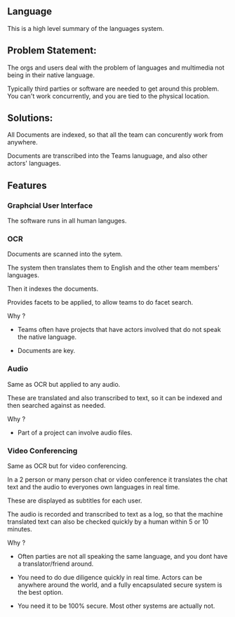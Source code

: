 
## Language

This is a high level summary of the languages system.



## Problem Statement:

The orgs and users deal with the problem of languages and multimedia not being in their native language.

Typically third parties or software are needed to get around this problem. You can't work concurrently, and you are tied to the physical location.

## Solutions:


All Documents are indexed, so that all the team can concurently work from anywhere.

Documents are transcribed into the Teams lanuguage, and also other actors' languages.


## Features

### Graphcial User Interface

The software runs in all human languges.


### OCR

Documents are scanned into the sytem. 

The system then translates them to English and the other team members' languages.

Then it indexes the documents.

Provides facets to be applied, to allow teams to do facet search.

Why ?

- Teams often have projects that have actors involved that do not speak the native language.

- Documents are key.

### Audio

Same as OCR but applied to any audio.

These are translated and also transcribed to text, so it can be indexed and then searched against as needed.

Why ?

- Part of a project can involve audio files.


### Video Conferencing

Same as OCR but for video conferencing.

In a 2 person or many person chat or video conference it translates the chat text and the audio to everyones own languages in real time.

These are displayed as subtitles for each user.

The audio is recorded and transcribed to text as a log, so that the machine translated text can also be checked quickly by a human within 5 or 10 minutes.

Why ?

- Often parties are not all speaking the same language, and you dont have a translator/friend around.

- You need to do due diligence quickly in real time. Actors can be anywhere around the world, and a fully encapsulated secure system is the best option.

- You need it to be 100% secure. Most other systems are actually not.
